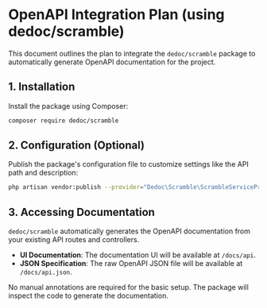 # OpenAPI Integration Plan (using dedoc/scramble)

This document outlines the plan to integrate the `dedoc/scramble` package to automatically generate OpenAPI documentation for the project.

## 1. Installation

Install the package using Composer:

```bash
composer require dedoc/scramble
```

## 2. Configuration (Optional)

Publish the package's configuration file to customize settings like the API path and description:

```bash
php artisan vendor:publish --provider="Dedoc\Scramble\ScrambleServiceProvider" --tag="scramble-config"
```

## 3. Accessing Documentation

`dedoc/scramble` automatically generates the OpenAPI documentation from your existing API routes and controllers.

- **UI Documentation**: The documentation UI will be available at `/docs/api`.
- **JSON Specification**: The raw OpenAPI JSON file will be available at `/docs/api.json`.

No manual annotations are required for the basic setup. The package will inspect the code to generate the documentation.
